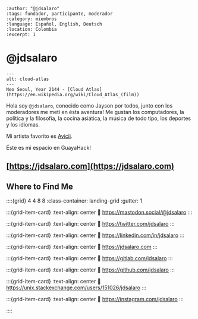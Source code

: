 
```{post} 2023-07-18
:author: "@jdsalaro"
:tags: fundador, participante, moderador
:category: miembros
:language: Español, English, Deutsch
:location: Colombia
:excerpt: 1
```

# @jdsalaro

```{figure} index.md-data/cloud-atlas.jpg
---
alt: cloud-atlas
---
Neo Seoul, Year 2144 - [Cloud Atlas](https://en.wikipedia.org/wiki/Cloud_Atlas_(film))
```

Hola soy `@jdsalaro`, conocido como Jayson por todos, junto con los moderadores me metí en ésta aventura! Me gustan los computadores, la política y la filosofía, la cocina asiática, la música de todo tipo, los deportes y los idiomas. 

Mi artista favorito es [Avicii](https://en.wikipedia.org/wiki/Avicii).

Éste es mi espacio en GuayaHack!

## [https://jdsalaro.com](https://jdsalaro.com)

## Where to Find Me

::::{grid} 4 4 8 8
:class-container: landing-grid
:gutter: 1

:::{grid-item-card}
:text-align: center
:link: https://mastodon.social/@jdsalaro
<i class="fa-brands fa-mastodon" style="font-size:2em"></i>
:::

:::{grid-item-card}
:text-align: center
:link: https://twitter.com/jdsalaro
<i class="fa-brands fa-twitter" style="font-size:2em"></i>
:::

:::{grid-item-card}
:text-align: center
:link: https://linkedin.com/in/jdsalaro
<i class="fa-brands fa-linkedin" style="font-size:2em"></i>
:::

:::{grid-item-card}
:text-align: center
:link: https://jdsalaro.com
<i class="fa-solid fa-globe" style="font-size:2em"></i>
:::


:::{grid-item-card}
:text-align: center
:link: https://gitlab.com/jdsalaro
<i class="fa-brands fa-gitlab" style="font-size:2em"></i>
:::

:::{grid-item-card}
:text-align: center
:link: https://github.com/jdsalaro
<i class="fa-brands fa-github" style="font-size:2em"></i>
:::

:::{grid-item-card}
:text-align: center
:link: https://unix.stackexchange.com/users/151026/jdsalaro
<i class="fa-brands fa-stack-exchange" style="font-size:2em"></i>
:::

:::{grid-item-card}
:text-align: center
:link: https://instagram.com/jdsalaro
<i class="fa-brands fa-instagram" style="font-size:2em"></i>
:::

::::

